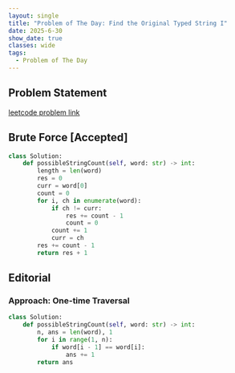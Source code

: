 ```yaml
---
layout: single
title: "Problem of The Day: Find the Original Typed String I"
date: 2025-6-30
show_date: true
classes: wide
tags:
  - Problem of The Day
---
```


## Problem Statement

[leetcode problem link](https://leetcode.com/problems/find-the-original-typed-string-i/description/?envType=daily-question&envId=2025-07-01)

## Brute Force [Accepted]

```python
class Solution:
    def possibleStringCount(self, word: str) -> int:
        length = len(word)
        res = 0
        curr = word[0]
        count = 0
        for i, ch in enumerate(word):
            if ch != curr:
                res += count - 1
                count = 0
            count += 1
            curr = ch
        res += count - 1
        return res + 1
```

## Editorial

### Approach: One-time Traversal

```python
class Solution:
    def possibleStringCount(self, word: str) -> int:
        n, ans = len(word), 1
        for i in range(1, n):
            if word[i - 1] == word[i]:
                ans += 1
        return ans
```
